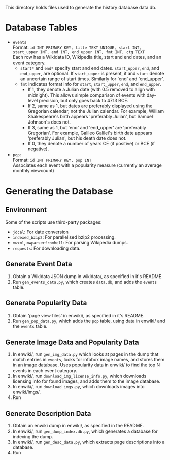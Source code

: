 This directory holds files used to generate the history database data.db.

# Database Tables
-   `events` <br>
    Format:
        `id INT PRIMARY KEY, title TEXT UNIQUE, start INT, start_upper INT, end INT, end_upper INT, fmt INT, ctg TEXT`
        <br>
    Each row has a Wikidata ID, Wikipedia title, start and end dates, and an event category.
    -   `start*` and `end*` specify start and end dates.
        `start_upper`, `end`, and `end_upper`, are optional.
        If `start_upper` is present, it and `start` denote an uncertain range of start times.
        Similarly for 'end' and 'end_upper'.
    -   `fmt` indicates format info for `start`, `start_upper`, `end`, and `end_upper`.
        -   If 1, they denote a Julian date (with 0.5 removed to align with midnight).
            This allows simple comparison of events with day-level precision, but only goes back to 4713 BCE.
        -   If 2, same as 1, but dates are preferably displayed using the Gregorian calendar, not the Julian calendar.
            For example, William Shakespeare's birth appears 'preferably Julian', but Samuel Johnson's does not.
        -   If 3, same as 1, but 'end' and 'end_upper' are 'preferably Gregorian'.
            For example, Galileo Galilei's birth date appears 'preferably Julian', but his death date does not.
        -   If 0, they denote a number of years CE (if positive) or BCE (if negative).
-   `pop`: <br>
    Format: `id INT PRIMARY KEY, pop INT` <br>
    Associates each event with a popularity measure (currently an average monthly viewcount)

# Generating the Database

## Environment
Some of the scripts use third-party packages:
-   `jdcal`: For date conversion
-   `indexed_bzip2`: For parallelised bzip2 processing.
-   `mwxml`, `mwparserfromhell`: For parsing Wikipedia dumps.
-   `requests`: For downloading data.

## Generate Event Data
1.  Obtain a Wikidata JSON dump in wikidata/, as specified in it's README.
1.  Run `gen_events_data.py`, which creates `data.db`, and adds the `events` table.

## Generate Popularity Data
1.  Obtain 'page view files' in enwiki/, as specified in it's README.
1.  Run `gen_pop_data.py`, which adds the `pop` table, using data in enwiki/ and the `events` table.

## Generate Image Data and Popularity Data
1.  In enwiki/, run `gen_img_data.py` which looks at pages in the dump that match entries in `events`,
    looks for infobox image names, and stores them in an image database.
    Uses popularity data in enwiki/ to find the top N events in each event category.
1.  In enwiki/, run `download_img_license_info.py`, which downloads licensing info for found
    images, and adds them to the image database.
1.  In enwiki/, run `download_imgs.py`, which downloads images into enwiki/imgs/.
1.  Run

## Generate Description Data
1.  Obtain an enwiki dump in enwiki/, as specified in the README.
1.  In enwiki/, run `gen_dump_index.db.py`, which generates a database for indexing the dump.
1.  In enwiki/, run `gen_desc_data.py`, which extracts page descriptions into a database.
1.  Run 
